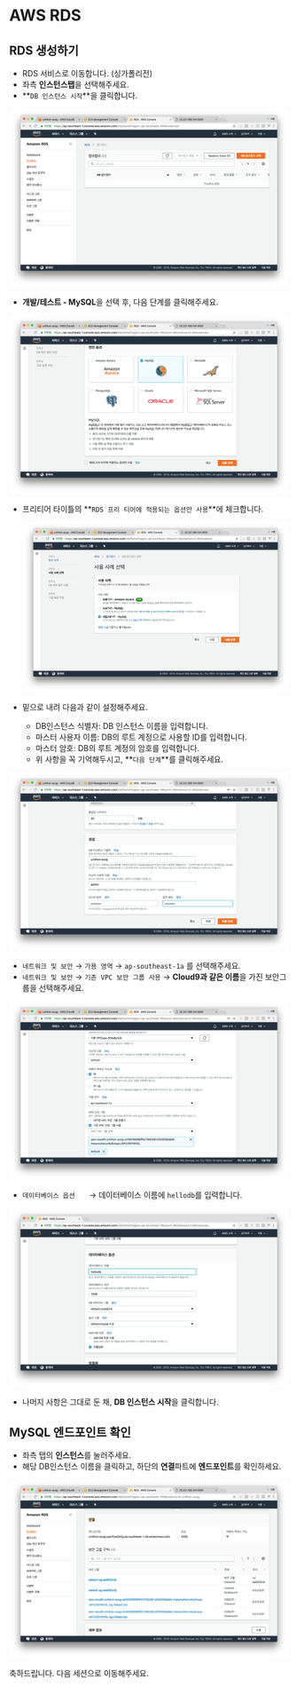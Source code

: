 # AWS RDS

## RDS 생성하기

- RDS 서비스로 이동합니다. (싱가폴리전)
- 좌측 **인스턴스탭**을 선택해주세요.
- **`DB 인스턴스 시작`**을 클릭합니다.

![](./images/instance.png)

- **개발/테스트 - MySQL**을 선택 후, 다음 단계를 클릭해주세요.

![](./images/mysql.png)

- 프리티어 타이틀의 **`RDS 프리 티어에 적용되는 옵션만 사용`**에 체크합니다.

  ![](./images/select.png)



- 밑으로 내려 다음과 같이 설정해주세요.
  - DB인스턴스 식별자: DB 인스턴스 이름을 입력합니다.
  - 마스터 사용자 이름: DB의 루트 계정으로 사용할 ID를 입력합니다.
  - 마스터 암호: DB의 루트 계정의 암호를 입력합니다.
  - 위 사항을 꼭 기억해두시고, **`다음 단계`**를 클릭해주세요.

![](./images/setting.png)



- `네트워크 및 보안`  →  `가용 영역` →  `ap-southeast-1a` 를 선택해주세요.
- `네트워크 및 보안`  →  `기존 VPC 보안 그룹 사용`  →  **Cloud9과 같은 이름**을 가진 보안그룹을 선택해주세요.

![](./images/setting2.png)



- `데이터베이스 옵션   `  →  데이터베이스 이름에 `hellodb`를 입력합니다.

![](./images/hellodb.png)

- 나머지 사항은 그대로 둔 채, **DB 인스턴스 시작**을 클릭합니다.  





## MySQL 엔드포인트 확인

- 좌측 탭의 **인스턴스**를 눌러주세요.
- 해당 DB인스턴스 이름을 클릭하고, 하단의 **연결**파트에 **엔드포인트**를 확인하세요.

![](./images/endpoint.png)



축하드립니다. 다음 세션으로 이동해주세요. 